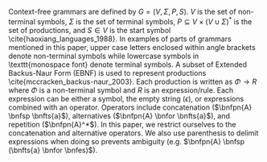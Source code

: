 <!-- ## Theoretical Foundations {#sec:foundations} -->

Context-free grammars are defined by $G=(V,\Sigma,P,S)$. $V$ is the set of non-terminal symbols, $\Sigma$ is the set of terminal symbols, $P \subseteq V \times (V \cup \Sigma)^*$ is the set of productions, and $S \in V$ is the start symbol \cite{haoxiang_languages_1988}. In examples of parts of grammars mentioned in this paper, upper case letters enclosed within angle brackets denote non-terminal symbols while lowercase symbols in \texttt{monospace font} denote terminal symbols. A subset of Extended Backus-Naur Form (EBNF) is used to represent productions \cite{mccracken_backus-naur_2003}. Each production is written as $\Phi \rightarrow R$ where $\Phi$ is a non-terminal symbol and $R$ is an expression/rule. Each expression can be either a symbol, the empty string ($\epsilon$), or expressions combined with an operator. Operators include concatenation ($\bnfpn{A} \bnfsp \bnfts{a}$), alternatives ($\bnfpn{A} \bnfor \bnfts{a}$), and repetition ($\bnfpn{A}^*$). In this paper, we restrict ourselves to the concatenation and alternative operators. We also use parenthesis to delimit expressions when doing so prevents ambiguity (e.g. $\bnfpn{A} \bnfsp (\bnfts{a} \bnfor \bnfes)$).